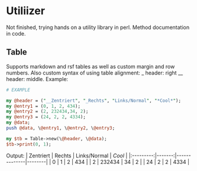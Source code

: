 # Utiliizer

Not finished, trying hands on a utility library in perl.
Method documentation in code.
## Table

Supports markdown and rsf tables as well as custom margin and row numbers.
Also custom syntax of using table alignment:
_ header: right __ header: middle.
Example:
```perl
# EXAMPLE

my @header = ("__Zentriert", "_Rechts", "Links/Normal", "*Cool*");
my @entry1 = (0, 1, 2, 434);
my @entry2 = (2, 232434,34, 2);
my @entry3 = (24, 2, 2, 4334);
my @data;
push @data, \@entry1, \@entry2, \@entry3;

my $tb = Table->new(\@header, \@data);
$tb->print(0, 1);
```

Output:
| Zentriert | Rechts | Links/Normal | *Cool* |
|:---------:|-------:|--------------|--------|
| 0         | 1      | 2            | 434    |
| 2         | 232434 | 34           | 2      |
| 24        | 2      | 2            | 4334   |
